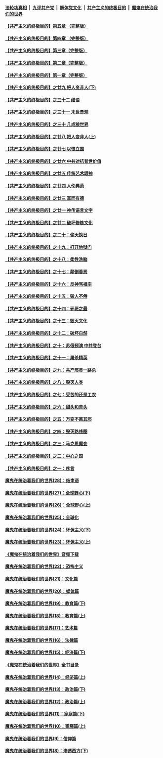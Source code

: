 ####  [法轮功真相](../../../../basic/blob/master/README.md?t=08160700) &nbsp;|&nbsp; [九评共产党](../../../../9ping.md/blob/master/README.md?t=08160700) &nbsp;|&nbsp; [解体党文化](../../../../jtdwh.md/blob/master/README.md?t=08160700)  &nbsp;|&nbsp; [共产主义的终极目的](../../../../gczydzjmd.md/blob/master/README.md?t=08160700) &nbsp;|&nbsp; [魔鬼在统治我们的世界](../../../../mgztzwmdsj.md/blob/master/README.md?t=08160700) 

#### [【共产主义的终极目的】第五章 （完整版）](../pages/nsc422/n11428912.md?t=08160700) 

#### [【共产主义的终极目的】第四章 （完整版）](../pages/nsc422/n11428907.md?t=08160700) 

#### [【共产主义的终极目的】第三章（完整版）](../pages/nsc422/n11428848.md?t=08160700) 

#### [【共产主义的终极目的】第二章（完整版）](../pages/nsc422/n11428831.md?t=08160700) 

#### [【共产主义的终极目的】第一章（完整版）](../pages/nsc422/n11417651.md?t=08160700) 

#### [【共产主义的终极目的】之廿九 把人变非人(下)](../pages/nsc422/n11344140.md?t=08160700) 

#### [【共产主义的终极目的】之三十二 结语](../pages/nsc422/n11360535.md?t=08160700) 

#### [【共产主义的终极目的】之三十一 末世景观](../pages/nsc422/n11351129.md?t=08160700) 

#### [【共产主义的终极目的】之三十 几成狼世界](../pages/nsc422/n11348280.md?t=08160700) 

#### [【共产主义的终极目的】之廿八 把人变非人(上)](../pages/nsc422/n11340492.md?t=08160700) 

#### [【共产主义的终极目的】之廿七 以恨立国](../pages/nsc422/n11336944.md?t=08160700) 

#### [【共产主义的终极目的】之廿六 中共对抗普世价值](../pages/nsc422/n11324785.md?t=08160700) 

#### [【共产主义的终极目的】之廿五 传统艺术颂神](../pages/nsc422/n11296396.md?t=08160700) 

#### [【共产主义的终极目的】之廿四 人伦典范](../pages/nsc422/n11296397.md?t=08160700) 

#### [【共产主义的终极目的】之廿三 富而有德](../pages/nsc422/n11283598.md?t=08160700) 

#### [【共产主义的终极目的】之廿一 神传语言文字](../pages/nsc422/n11263265.md?t=08160700) 

#### [【共产主义的终极目的】之廿二 破坏修炼文化](../pages/nsc422/n11245728.md?t=08160700) 

#### [【共产主义的终极目的】之二十：偷天换日](../pages/nsc422/n11238846.md?t=08160700) 

#### [【共产主义的终极目的】之十九：打开地狱门](../pages/nsc422/n11206376.md?t=08160700) 

#### [【共产主义的终极目的】之十八：柔性洗脑](../pages/nsc422/n11199994.md?t=08160700) 

#### [【共产主义的终极目的】之十七：颠倒善恶](../pages/nsc422/n11179782.md?t=08160700) 

#### [【共产主义的终极目的】之十六：反神骂祖宗](../pages/nsc422/n11166798.md?t=08160700) 

#### [【共产主义的终极目的】之十五：毁人不倦](../pages/nsc422/n11166792.md?t=08160700) 

#### [【共产主义的终极目的】之十四：邪恶之最](../pages/nsc422/n11150249.md?t=08160700) 

#### [【共产主义的终极目的】之十三：毁灭文化](../pages/nsc422/n11135227.md?t=08160700) 

#### [【共产主义的终极目的】之十二：破坏自然](../pages/nsc422/n11135214.md?t=08160700) 

#### [【共产主义的终极目的】之十：苏俄预演 中共登台](../pages/nsc422/n11118424.md?t=08160700) 

#### [【共产主义的终极目的】之十一：屠杀精英](../pages/nsc422/n11118442.md?t=08160700) 

#### [【共产主义的终极目的】之九：共产邪灵一路杀](../pages/nsc422/n11114139.md?t=08160700) 

#### [【共产主义的终极目的】之八：毁灭人类](../pages/nsc422/n11108503.md?t=08160700) 

#### [【共产主义的终极目的】之七：受苦的还是工农](../pages/nsc422/n11101809.md?t=08160700) 

#### [【共产主义的终极目的】之六：甜头和苦头](../pages/nsc422/n11096971.md?t=08160700) 

#### [【共产主义的终极目的】之五：万变不离其邪](../pages/nsc422/n11091285.md?t=08160700) 

#### [【共产主义的终极目的】之四：毁灭路线图](../pages/nsc422/n11086284.md?t=08160700) 

#### [【共产主义的终极目的】之三：马克思魔变](../pages/nsc422/n11061941.md?t=08160700) 

#### [【共产主义的终极目的】之二：中心之国](../pages/nsc422/n11047728.md?t=08160700) 

#### [【共产主义的终极目的】之一：序言](../pages/nsc422/n11086077.md?t=08160700) 

#### [魔鬼在统治着我们的世界(28)：结束语](../pages/nsc422/n10936246.md?t=08160700) 

#### [魔鬼在统治着我们的世界(27)：全球野心(下)](../pages/nsc422/n10928319.md?t=08160700) 

#### [魔鬼在统治着我们的世界(26)：全球野心(上)](../pages/nsc422/n10900318.md?t=08160700) 

#### [魔鬼在统治着我们的世界(25)：全球化](../pages/nsc422/n10788205.md?t=08160700) 

#### [魔鬼在统治着我们的世界(24)：环保主义(下)](../pages/nsc422/n10695307.md?t=08160700) 

#### [魔鬼在统治着我们的世界(23)：环保主义(上)](../pages/nsc422/n10688613.md?t=08160700) 

#### [《魔鬼在统治着我们的世界》音频下载](../pages/nsc422/n10635553.md?t=08160700) 

#### [魔鬼在统治着我们的世界(22)：恐怖主义](../pages/nsc422/n10614727.md?t=08160700) 

#### [魔鬼在统治着我们的世界(21)：文化篇](../pages/nsc422/n10597706.md?t=08160700) 

#### [魔鬼在统治着我们的世界(20)：媒体篇](../pages/nsc422/n10586579.md?t=08160700) 

#### [魔鬼在统治着我们的世界(19)：教育篇(下)](../pages/nsc422/n10564808.md?t=08160700) 

#### [魔鬼在统治着我们的世界(18)：教育篇(上)](../pages/nsc422/n10526970.md?t=08160700) 

#### [魔鬼在统治着我们的世界(17)：艺术篇](../pages/nsc422/n10499093.md?t=08160700) 

#### [魔鬼在统治着我们的世界(16)：法律篇](../pages/nsc422/n10485969.md?t=08160700) 

#### [魔鬼在统治着我们的世界(15)：经济篇(下)](../pages/nsc422/n10469975.md?t=08160700) 

#### [《魔鬼在统治着我们的世界》全书目录](../pages/nsc422/n10464261.md?t=08160700) 

#### [魔鬼在统治着我们的世界(14)：经济篇(上)](../pages/nsc422/n10457370.md?t=08160700) 

#### [魔鬼在统治着我们的世界(13)：政治篇(下)](../pages/nsc422/n10448270.md?t=08160700) 

#### [魔鬼在统治着我们的世界(12)：政治篇(上)](../pages/nsc422/n10444576.md?t=08160700) 

#### [魔鬼在统治着我们的世界(11)：家庭篇(下)](../pages/nsc422/n10440961.md?t=08160700) 

#### [魔鬼在统治着我们的世界(10)：家庭篇(上)](../pages/nsc422/n10435448.md?t=08160700) 

#### [魔鬼在统治着我们的世界(9)：信仰篇](../pages/nsc422/n10432159.md?t=08160700) 

#### [魔鬼在统治着我们的世界(8)：渗透西方(下)](../pages/nsc422/n10429603.md?t=08160700) 

